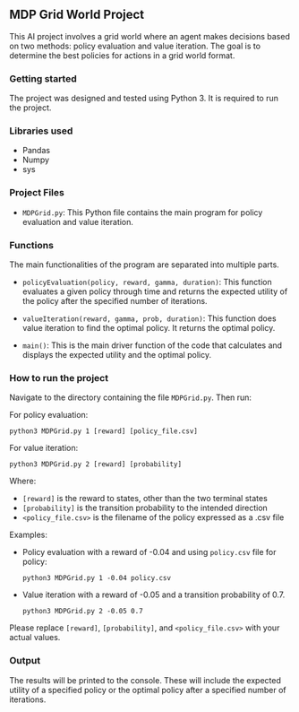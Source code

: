 ## MDP Grid World Project

This AI project involves a grid world where an agent makes decisions based on two methods: policy evaluation and value iteration. The goal is to determine the best policies for actions in a grid world format.

### Getting started

The project was designed and tested using Python 3. It is required to run the project.

### Libraries used

- Pandas
- Numpy
- sys

### Project Files

- `MDPGrid.py`: This Python file contains the main program for policy evaluation and value iteration. 

### Functions

The main functionalities of the program are separated into multiple parts.

- `policyEvaluation(policy, reward, gamma, duration)`: This function evaluates a given policy through time and returns the expected utility of the policy after the specified number of iterations.
  
- `valueIteration(reward, gamma, prob, duration)`: This function does value iteration to find the optimal policy. It returns the optimal policy.

- `main()`: This is the main driver function of the code that calculates and displays the expected utility and the optimal policy.

### How to run the project

Navigate to the directory containing the file `MDPGrid.py`. Then run:

For policy evaluation:

```
python3 MDPGrid.py 1 [reward] [policy_file.csv]
```

For value iteration:

```
python3 MDPGrid.py 2 [reward] [probability]
```

Where:
- `[reward]` is the reward to states, other than the two terminal states
- `[probability]` is the transition probability to the intended direction
- `<policy_file.csv>` is the filename of the policy expressed as a .csv file

Examples:

- Policy evaluation with a reward of -0.04 and using `policy.csv` file for policy:
  
   `python3 MDPGrid.py 1 -0.04 policy.csv`
  
- Value iteration with a reward of -0.05 and a transition probability of 0.7.
  
   `python3 MDPGrid.py 2 -0.05 0.7`

Please replace `[reward]`, `[probability]`, and `<policy_file.csv>` with your actual values.

### Output

The results will be printed to the console. These will include the expected utility of a specified policy or the optimal policy after a specified number of iterations.
